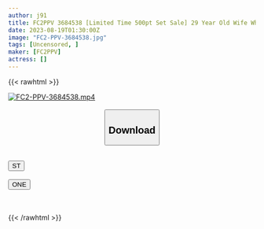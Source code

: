 ```yaml
---
author: j91
title: FC2PPV 3684538 [Limited Time 500pt Set Sale] 29 Year Old Wife Who Has No Choice But To Expose Her Body When Card Payment Is Approaching Complete Version
date: 2023-08-19T01:30:00Z
image: "FC2-PPV-3684538.jpg"
tags: [Uncensored, ]
maker: [FC2PPV]
actress: []
---
```



{{< rawhtml >}}

<div class="video" data-videoid="6pfnr3xl736r">
    <a href="javascript:;">
        <img src="https://my.j91.asia/posts/FC2-PPV-3684538/FC2-PPV-3684538.jpg" width="WIDTH" height="HEIGHT" alt="FC2-PPV-3684538.mp4" loading="lazy">
    </a>
</div>

<script type="text/javascript" src="https://j91.asia/asset/on-demand-ws.js"></script>

<br>
  <link rel="stylesheet" href="https://j91.asia/asset/bs5.css">
  
  <center>
  <button class="btn btn-primary" type="button" data-bs-toggle="collapse" data-bs-target=".multi-collapse" aria-expanded="false" aria-controls="multiCollapseExample1 multiCollapseExample2"><h2>Download</h2></button></center>
</p>
<div class="row">
  <div class="col">
    <div class="collapse multi-collapse" id="multiCollapseExample1">
      <div class="card card-body">
	      	      <br>
<div class="buttons">  
<a href="https://wolfstream.tv/v/6pfnr3xl736r"><button class="btn-hover color-3"><i class="fa fa-download"></i> ST</button></a></div>
    </div>
  </div>
</div>
  <div class="col">
    <div class="collapse multi-collapse" id="multiCollapseExample2">
      <div class="card card-body">
	      <br>
<div class="buttons">
    <a href="https://oneupload.to/z73fye8f5jp3"><button class="btn-hover color-9"><i class="fa fa-download"></i> ONE</button></a></div>
<br><br>
      </div>
    </div>
  </div>
</div>

{{< /rawhtml >}}